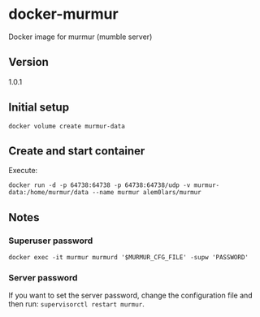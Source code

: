 # docker-murmur

Docker image for murmur (mumble server)

## Version

1.0.1

## Initial setup

```
docker volume create murmur-data
```

## Create and start container

Execute:

```
docker run -d -p 64738:64738 -p 64738:64738/udp -v murmur-data:/home/murmur/data --name murmur alem0lars/murmur
```

## Notes

### Superuser password

```
docker exec -it murmur murmurd '$MURMUR_CFG_FILE' -supw 'PASSWORD'
```

### Server password

If you want to set the server password, change the configuration file and then
run: `supervisorctl restart murmur`.
